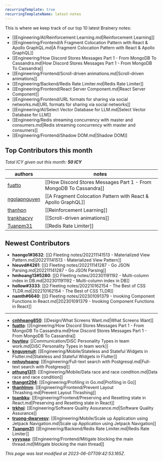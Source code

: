 ```yaml
---
recurringTemplate: true
recurringTemplateName: latest-notes
---
```


This is where we keep track of our top 10 latest Brainery notes:

- [[Engineering/AI/Reinforcement Learning.md|Reinforcement Learning]]
- [[Engineering/Frontend/A Fragment Colocation Pattern with React & Apollo GraphQL.md|A Fragment Colocation Pattern with React & Apollo GraphQL]]
- [[Engineering/How Discord Stores Messages  Part 1 - From MongoDB To Cassandra.md|How Discord Stores Messages  Part 1 - From MongoDB To Cassandra]]
- [[Engineering/Frontend/Scroll-driven animations.md|Scroll-driven animations]]
- [[Engineering/Backend/Redis Rate Limiter.md|Redis Rate Limiter]]
- [[Engineering/Frontend/React Server Component.md|React Server Component]]
- [[Engineering/Frontend/URL formats for sharing via social networks.md|URL formats for sharing via social networks]]
- [[Engineering/AI/Select Vector Database for LLM.md|Select Vector Database for LLM]]
- [[Engineering/Redis streaming concurrency with master and consumers.md|Redis streaming concurrency with master and consumers]]
- [[Engineering/Frontend/Shadow DOM.md|Shadow DOM]]


## Top Contributors this month

*Total ICY given out this month: **50 ICY***

| authors | notes |
| ------- | ----- |
| [fuatto](https://github.com/fuatto) |  [[How Discord Stores Messages  Part 1 - From MongoDB To Cassandra]]<br>|
| [ngolapnguyen](https://github.com/ngolapnguyen) |  [[A Fragment Colocation Pattern with React & Apollo GraphQL]]<br>|
| [thanhpn](https://github.com/thanhpn) |  [[Reinforcement Learning]]<br>|
| [trankhacvy](https://github.com/trankhacvy) |  [[Scroll-driven animations]]<br>|
| [Tuanpm31](https://github.com/Tuanpm31) |  [[Redis Rate Limiter]]<br>|



## Newest Contributors

- **haongo1#3632**: [[Ω Fleeting notes/202211141513 - Materialized View Pattern.md|202211141513 - Materialized View Pattern]]
- **hieuvd#4261**: [[Ω Fleeting notes/202211141287 - Go JSON Parsing.md|202211141287 - Go JSON Parsing]]
- **hmhoang13#5280**: [[Ω Fleeting notes/202301191192 - Multi-column index in DB.md|202301191192 - Multi-column index in DB]]
- **hollow#3333**: [[Ω Fleeting notes/202210162154 - The Best of CSS TLDR.md|202210162154 - The Best of CSS TLDR]]
- **namth#6640**: [[Ω Fleeting notes/202301091379 - Invoking Component Functions in React.md|202301091379 - Invoking Component Functions in React]]

---
- **[cnhhoang850](https://github.com/cnhhoang850)**: [[Design/What Screens Want.md|What Screens Want]]
- **[fuatto](https://github.com/fuatto)**: [[Engineering/How Discord Stores Messages  Part 1 - From MongoDB To Cassandra.md|How Discord Stores Messages  Part 1 - From MongoDB To Cassandra]]
- **[huytieu](https://github.com/huytieu)**: [[Communication/DiSC Personality Types in team work.md|DiSC Personality Types in team work]]
- **[knguyenuit](https://github.com/knguyenuit)**: [[Engineering/Mobile/Stateless and Stateful Widgets in Flutter.md|Stateless and Stateful Widgets in Flutter]]
- **[nnhuyhoang](https://github.com/nnhuyhoang)**: [[Engineering/Full-text search with Postgresql.md|Full-text search with Postgresql]]
- **[pthung1311](https://github.com/pthung1311)**: [[Engineering/Mobile/Data race and race condition.md|Data race and race condition]]
- **[thangnt294](https://github.com/thangnt294)**: [[Engineering/Profiling in Go.md|Profiling in Go]]
- **[thanhlmm](https://github.com/thanhlmm)**: [[Engineering/Frontend/Prevent Layout Thrashing.md|Prevent Layout Thrashing]]
- **[toanbku](https://github.com/toanbku)**: [[Engineering/Frontend/Preserving and Resetting state in React.md|Preserving and Resetting state in React]]
- **[trkhoi](https://github.com/trkhoi)**: [[Engineering/Software Quality Assurance.md|Software Quality Assurance]]
- **[truong-dwarvesv](https://github.com/truong-dwarvesv)**: [[Engineering/Mobile/Scale up Application using Jetpack Navigation.md|Scale up Application using Jetpack Navigation]]
- **[Tuanpm31](https://github.com/Tuanpm31)**: [[Engineering/Backend/Redis Rate Limiter.md|Redis Rate Limiter]]
- **[yyyyaaa](https://github.com/yyyyaaa)**: [[Engineering/Frontend/Mitigate blocking the main thread.md|Mitigate blocking the main thread]]


*This page was last modified at 2023-06-07T09:42:53.165Z*.